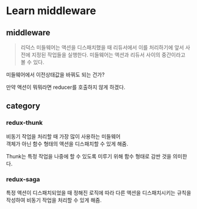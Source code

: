 # Learn middleware

## middleware

> 리덕스 미들웨어는 액션을 디스패치했을 때 리듀서에서 이를 처리하기에 앞서 사전에 지정된 작업들을 실행한다.
> 미들웨어는 액션과 리듀서 사이의 중간이라고 볼 수 있다.

미들웨어에서 이전상태값을 바꿔도 되는 건가?

만약 액션이 뭐뭐라면 reducer를 호출하지 않게 하겠다.

## category

### redux-thunk

비동기 작업을 처리할 때 가장 많이 사용하는 미들웨어  
객체가 아닌 함수 형태의 액션을 디스패치할 수 있게 해줌.

Thunk는 특정 작업을 나중에 할 수 있도록 미루기 위해 함수 형태로 감싼 것을 의미한다.

### redux-saga

특정 액션이 디스패치되었을 때 정해진 로직에 따라 다른 액션을 디스패치시키는 규칙을 작성하여 비동기 작업을 처리할 수 있게 해줌.
